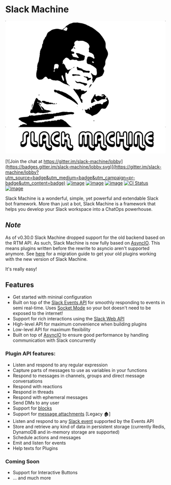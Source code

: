 # Slack Machine

![image](img/logo.png)

[![Join the chat at https://gitter.im/slack-machine/lobby](https://badges.gitter.im/slack-machine/lobby.svg)](https://gitter.im/slack-machine/lobby?utm_source=badge&utm_medium=badge&utm_campaign=pr-badge&utm_content=badge)
[![image](https://img.shields.io/pypi/v/slack-machine.svg)](https://pypi.python.org/pypi/slack-machine)
[![image](https://img.shields.io/pypi/l/slack-machine.svg)](https://pypi.python.org/pypi/slack-machine)
[![image](https://img.shields.io/pypi/pyversions/slack-machine.svg)](https://pypi.python.org/pypi/slack-machine)
[![CI Status](https://github.com/DonDebonair/slack-machine/actions/workflows/ci.yml/badge.svg)](https://github.com/DonDebonair/slack-machine/actions/workflows/ci.yml)
[![image](https://codecov.io/gh/DonDebonair/slack-machine/branch/main/graph/badge.svg)](https://codecov.io/gh/DonDebonair/slack-machine)

Slack Machine is a wonderful, simple, yet powerful and extendable Slack bot framework. More than just a bot, Slack
Machine is a framework that helps you develop your Slack workspace into a ChatOps powerhouse.

## *Note*

As of v0.30.0 Slack Machine dropped support for the old backend based on the RTM API. As such, Slack Machine is now
fully based on [AsyncIO](https://docs.python.org/3/library/asyncio.html). This means plugins written before the
rewrite to asyncio aren't supported anymore. See [here](migrating.md) for a migration guide to get your old plugins
working with the new version of Slack Machine.

It's really easy!

## Features

- Get started with mininal configuration
- Built on top of the [Slack Events API](https://api.slack.com/apis/connections/events-api) for smoothly responding
  to events in semi real-time. Uses [Socket Mode](https://api.slack.com/apis/connections/socket) so your bot doesn't
  need to be exposed to the internet!
- Support for rich interactions using the [Slack Web API](https://api.slack.com/web)
- High-level API for maximum convenience when building plugins
- Low-level API for maximum flexibility
- Built on top of [AsyncIO](https://docs.python.org/3/library/asyncio.html) to ensure good performance by handling
  communication with Slack concurrently

### Plugin API features:

- Listen and respond to any regular expression
- Capture parts of messages to use as variables in your functions
- Respond to messages in channels, groups and direct message conversations
- Respond with reactions
- Respond in threads
- Respond with ephemeral messages
- Send DMs to any user
- Support for [blocks](https://api.slack.com/reference/block-kit/blocks)
- Support for [message attachments](https://api.slack.com/docs/message-attachments) [Legacy 🏚]
- Listen and respond to any [Slack event](https://api.slack.com/events) supported by the Events API
- Store and retrieve any kind of data in persistent storage (currently Redis, DynamoDB and in-memory storage are
  supported)
- Schedule actions and messages
- Emit and listen for events
- Help texts for Plugins

### Coming Soon

- Support for Interactive Buttons
- ... and much more
